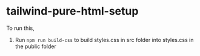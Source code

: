 # tailwind-pure-html-setup
To run this,
1. Run `npm run build-css` to build styles.css in src folder into styles.css in the public folder
